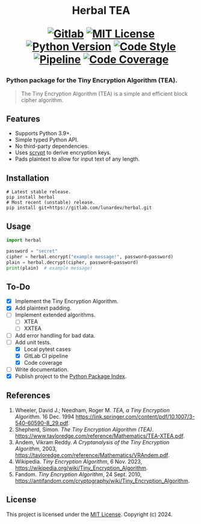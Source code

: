 <h1 align="center">
Herbal TEA

[![Gitlab](https://img.shields.io/badge/gitlab-%23181717.svg?logo=gitlab)](https://gitlab.com/lunardev/herbal)
[![MIT License](https://img.shields.io/badge/license-MIT-blue.svg)](https://gitlab.com/lunardev/herbal/-/blob/main/LICENSE)
[![Python Version](https://img.shields.io/badge/cpython-3.9%20|%203.10%20|%203.11%20|%203.12-blue.svg)](https://python.org)
[![Code Style](https://img.shields.io/badge/code%20style-black-000000.svg)](https://gothub.no-logs.com/psf/black)
[![Pipeline](https://gitlab.com/lunardev/herbal/badges/main/pipeline.svg)](https://gitlab.com/lunardev/herbal/-/pipelines)
[![Code Coverage](https://gitlab.com/lunardev/herbal/badges/main/coverage.svg)](https://gitlab.com/lunardev/herbal/-/commits/main)
</h1>

### Python package for the Tiny Encryption Algorithm (TEA).
> The Tiny Encryption Algorithm (TEA) is a simple and efficient block cipher algorithm.

## Features
- Supports Python 3.9+.
- Simple typed Python API.
- No third-party dependencies.
- Uses [scrypt](https://wikipedia.org/wiki/Scrypt) to derive encryption keys.
- Pads plaintext to allow for input text of any length.

## Installation
```shell
# Latest stable release.
pip install herbal
# Most recent (unstable) release.
pip install git+https://gitlab.com/lunardev/herbal.git
```

## Usage
```python
import herbal

password = "secret"
cipher = herbal.encrypt("example message!", password=password)
plain = herbal.decrypt(cipher, password=password)
print(plain)  # example message!
```

## To-Do
- [x] Implement the Tiny Encryption Algorithm.
- [x] Add plaintext padding.
- [ ] Implement extended algorithms.
  - [ ] XTEA
  - [ ] XXTEA
- [ ] Add error handling for bad data.
- [ ] Add unit tests.
  - [x] Local pytest cases
  - [x] GitLab CI pipeline
  - [x] Code coverage
- [ ] Write documentation.
- [x] Publish project to the [Python Package Index](https://pypi.org/project/herbal).

## References

1. Wheeler, David J.; Needham, Roger M. *TEA, a Tiny Encryption Algorithm*. 16 Dec. 1994 https://link.springer.com/content/pdf/10.1007/3-540-60590-8_29.pdf.
2. Shepherd, Simon. *The Tiny Encryption Algorithm (TEA)*. https://www.tayloredge.com/reference/Mathematics/TEA-XTEA.pdf.
3. Andem, Vikram Reddy. *A Cryptanalysis of the Tiny Encryption Algorithm*, 2003, https://tayloredge.com/reference/Mathematics/VRAndem.pdf.
4. Wikipedia. *Tiny Encryption Algorithm*, 6 Nov. 2023, https://wikipedia.org/wiki/Tiny_Encryption_Algorithm.
5. Fandom. *Tiny Encryption Algorithm*, 24 Sept. 2010, https://antifandom.com/cryptography/wiki/Tiny_Encryption_Algorithm.

## License

This project is licensed under the [MIT License](https://gitlab.com/lunardev/herbal/-/blob/main/LICENSE). Copyright (c) 2024.

